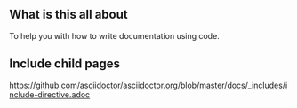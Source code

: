 ## What is this all about
To help you with how to write documentation using code.


## Include child pages
https://github.com/asciidoctor/asciidoctor.org/blob/master/docs/_includes/include-directive.adoc